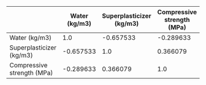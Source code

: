 |                            | Water (kg/m3) | Superplasticizer (kg/m3) | Compressive strength (MPa) |
|----------------------------|---------------|--------------------------|----------------------------|
|              Water (kg/m3) |           1.0 |                -0.657533 |                  -0.289633 |
|   Superplasticizer (kg/m3) |     -0.657533 |                      1.0 |                   0.366079 |
| Compressive strength (MPa) |     -0.289633 |                 0.366079 |                        1.0 |
